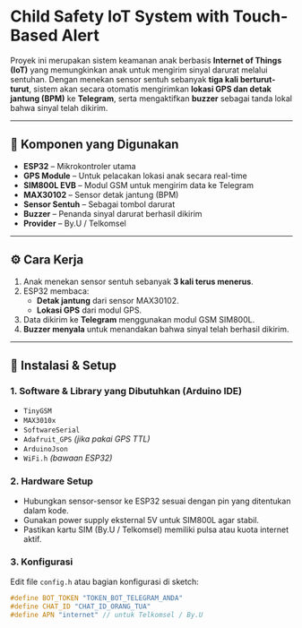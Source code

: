# Child Safety IoT System with Touch-Based Alert

Proyek ini merupakan sistem keamanan anak berbasis **Internet of Things (IoT)** yang memungkinkan anak untuk mengirim sinyal darurat melalui sentuhan. Dengan menekan sensor sentuh sebanyak **tiga kali berturut-turut**, sistem akan secara otomatis mengirimkan **lokasi GPS dan detak jantung (BPM)** ke **Telegram**, serta mengaktifkan **buzzer** sebagai tanda lokal bahwa sinyal telah dikirim.

---

## 🔧 Komponen yang Digunakan

- **ESP32** – Mikrokontroler utama
- **GPS Module** – Untuk pelacakan lokasi anak secara real-time
- **SIM800L EVB** – Modul GSM untuk mengirim data ke Telegram
- **MAX30102** – Sensor detak jantung (BPM)
- **Sensor Sentuh** – Sebagai tombol darurat
- **Buzzer** – Penanda sinyal darurat berhasil dikirim
- **Provider** – By.U / Telkomsel

---

## ⚙️ Cara Kerja

1. Anak menekan sensor sentuh sebanyak **3 kali terus menerus**.
2. ESP32 membaca:
   - **Detak jantung** dari sensor MAX30102.
   - **Lokasi GPS** dari modul GPS.
3. Data dikirim ke **Telegram** menggunakan modul GSM SIM800L.
4. **Buzzer menyala** untuk menandakan bahwa sinyal telah berhasil dikirim.

---

## 🚀 Instalasi & Setup

### 1. Software & Library yang Dibutuhkan (Arduino IDE)
- `TinyGSM`
- `MAX3010x`
- `SoftwareSerial`
- `Adafruit_GPS` *(jika pakai GPS TTL)*
- `ArduinoJson`
- `WiFi.h` *(bawaan ESP32)*

### 2. Hardware Setup
- Hubungkan sensor-sensor ke ESP32 sesuai dengan pin yang ditentukan dalam kode.
- Gunakan power supply eksternal 5V untuk SIM800L agar stabil.
- Pastikan kartu SIM (By.U / Telkomsel) memiliki pulsa atau kuota internet aktif.

### 3. Konfigurasi
Edit file `config.h` atau bagian konfigurasi di sketch:
```cpp
#define BOT_TOKEN "TOKEN_BOT_TELEGRAM_ANDA"
#define CHAT_ID "CHAT_ID_ORANG_TUA"
#define APN "internet" // untuk Telkomsel / By.U
